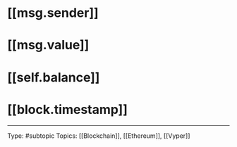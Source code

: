 # [[msg.sender]]

# [[msg.value]]

# [[self.balance]]

# [[block.timestamp]]
___
Type: #subtopic 
Topics: [[Blockchain]], [[Ethereum]], [[Vyper]]

